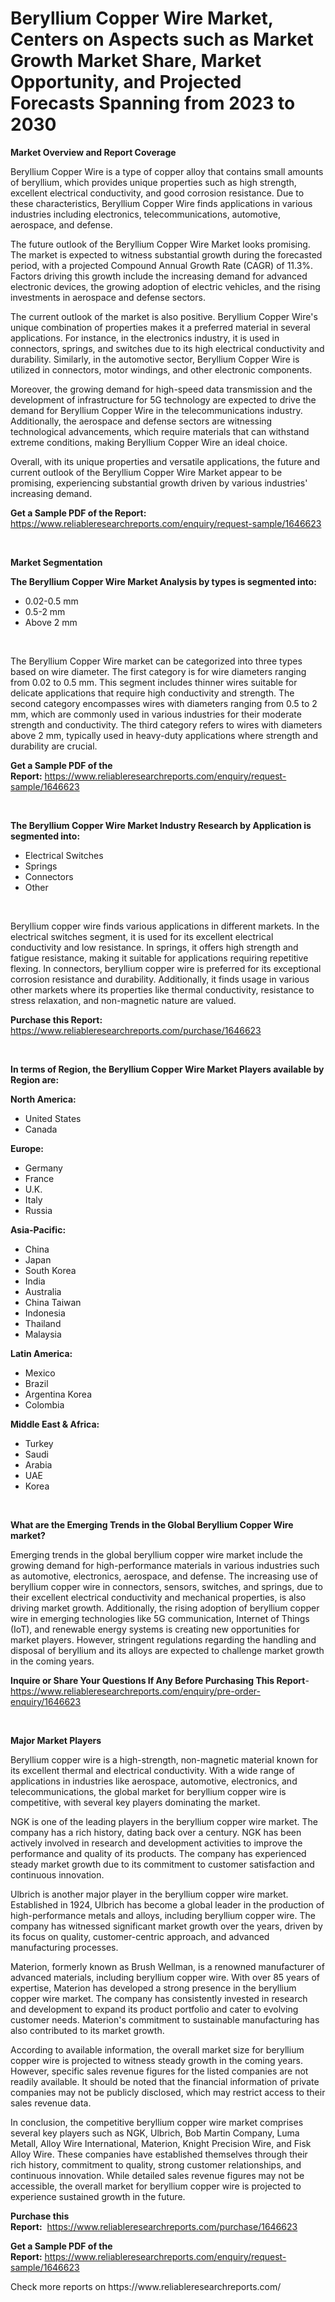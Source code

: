 <p><h1>Beryllium Copper Wire Market, Centers on Aspects such as Market Growth Market Share, Market Opportunity, and Projected Forecasts Spanning from 2023 to 2030</h1></p><p><strong>Market Overview and Report Coverage</strong></p>
<p><p>Beryllium Copper Wire is a type of copper alloy that contains small amounts of beryllium, which provides unique properties such as high strength, excellent electrical conductivity, and good corrosion resistance. Due to these characteristics, Beryllium Copper Wire finds applications in various industries including electronics, telecommunications, automotive, aerospace, and defense.</p><p>The future outlook of the Beryllium Copper Wire Market looks promising. The market is expected to witness substantial growth during the forecasted period, with a projected Compound Annual Growth Rate (CAGR) of 11.3%. Factors driving this growth include the increasing demand for advanced electronic devices, the growing adoption of electric vehicles, and the rising investments in aerospace and defense sectors.</p><p>The current outlook of the market is also positive. Beryllium Copper Wire's unique combination of properties makes it a preferred material in several applications. For instance, in the electronics industry, it is used in connectors, springs, and switches due to its high electrical conductivity and durability. Similarly, in the automotive sector, Beryllium Copper Wire is utilized in connectors, motor windings, and other electronic components.</p><p>Moreover, the growing demand for high-speed data transmission and the development of infrastructure for 5G technology are expected to drive the demand for Beryllium Copper Wire in the telecommunications industry. Additionally, the aerospace and defense sectors are witnessing technological advancements, which require materials that can withstand extreme conditions, making Beryllium Copper Wire an ideal choice.</p><p>Overall, with its unique properties and versatile applications, the future and current outlook of the Beryllium Copper Wire Market appear to be promising, experiencing substantial growth driven by various industries' increasing demand.</p></p>
<p><strong>Get a Sample PDF of the Report:</strong> <a href="https://www.reliableresearchreports.com/enquiry/request-sample/1646623">https://www.reliableresearchreports.com/enquiry/request-sample/1646623</a></p>
<p>&nbsp;</p>
<p><strong>Market Segmentation</strong></p>
<p><strong>The Beryllium Copper Wire Market Analysis by types is segmented into:</strong></p>
<p><ul><li>0.02-0.5 mm</li><li>0.5-2 mm</li><li>Above 2 mm</li></ul></p>
<p>&nbsp;</p>
<p><p>The Beryllium Copper Wire market can be categorized into three types based on wire diameter. The first category is for wire diameters ranging from 0.02 to 0.5 mm. This segment includes thinner wires suitable for delicate applications that require high conductivity and strength. The second category encompasses wires with diameters ranging from 0.5 to 2 mm, which are commonly used in various industries for their moderate strength and conductivity. The third category refers to wires with diameters above 2 mm, typically used in heavy-duty applications where strength and durability are crucial.</p></p>
<p><strong>Get a Sample PDF of the Report:</strong>&nbsp;<a href="https://www.reliableresearchreports.com/enquiry/request-sample/1646623">https://www.reliableresearchreports.com/enquiry/request-sample/1646623</a></p>
<p>&nbsp;</p>
<p><strong>The Beryllium Copper Wire Market Industry Research by Application is segmented into:</strong></p>
<p><ul><li>Electrical Switches</li><li>Springs</li><li>Connectors</li><li>Other</li></ul></p>
<p>&nbsp;</p>
<p><p>Beryllium copper wire finds various applications in different markets. In the electrical switches segment, it is used for its excellent electrical conductivity and low resistance. In springs, it offers high strength and fatigue resistance, making it suitable for applications requiring repetitive flexing. In connectors, beryllium copper wire is preferred for its exceptional corrosion resistance and durability. Additionally, it finds usage in various other markets where its properties like thermal conductivity, resistance to stress relaxation, and non-magnetic nature are valued.</p></p>
<p><strong>Purchase this Report:</strong>&nbsp; <a href="https://www.reliableresearchreports.com/purchase/1646623">https://www.reliableresearchreports.com/purchase/1646623</a></p>
<p>&nbsp;</p>
<p><strong>In terms of Region, the Beryllium Copper Wire Market Players available by Region are:</strong></p>
<p>
    <p> <strong> North America: </strong>
        <ul>
            <li>United States</li>
            <li>Canada</li>
        </ul>
        </p> 
    <p> <strong> Europe: </strong>
        <ul>
            <li>Germany</li>
            <li>France</li>
            <li>U.K.</li>
            <li>Italy</li>
            <li>Russia</li>
        </ul>
        </p> 
    <p> <strong> Asia-Pacific: </strong>
        <ul>
            <li>China</li>
            <li>Japan</li>
            <li>South Korea</li>
            <li>India</li>
            <li>Australia</li>
            <li>China Taiwan</li>
            <li>Indonesia</li>
            <li>Thailand</li>
            <li>Malaysia</li>
        </ul>
        </p> 
    <p> <strong> Latin America: </strong>
        <ul>
            <li>Mexico</li>
            <li>Brazil</li>
            <li>Argentina Korea</li>
            <li>Colombia</li>
        </ul>
        </p> 
    <p> <strong> Middle East & Africa: </strong>
        <ul>
            <li>Turkey</li>
            <li>Saudi</li>
            <li>Arabia</li>
            <li>UAE</li>
            <li>Korea</li>
        </ul>
    </p>
    </p>
<p>&nbsp;</p>
<p><strong>What are the Emerging Trends in the Global Beryllium Copper Wire market?</strong></p>
<p><p>Emerging trends in the global beryllium copper wire market include the growing demand for high-performance materials in various industries such as automotive, electronics, aerospace, and defense. The increasing use of beryllium copper wire in connectors, sensors, switches, and springs, due to their excellent electrical conductivity and mechanical properties, is also driving market growth. Additionally, the rising adoption of beryllium copper wire in emerging technologies like 5G communication, Internet of Things (IoT), and renewable energy systems is creating new opportunities for market players. However, stringent regulations regarding the handling and disposal of beryllium and its alloys are expected to challenge market growth in the coming years.</p></p>
<p><strong>Inquire or Share Your Questions If Any Before Purchasing This Report</strong>- <a href="https://www.reliableresearchreports.com/enquiry/pre-order-enquiry/1646623">https://www.reliableresearchreports.com/enquiry/pre-order-enquiry/1646623</a></p>
<p>&nbsp;</p>
<p><strong>Major Market Players</strong></p>
<p><p>Beryllium copper wire is a high-strength, non-magnetic material known for its excellent thermal and electrical conductivity. With a wide range of applications in industries like aerospace, automotive, electronics, and telecommunications, the global market for beryllium copper wire is competitive, with several key players dominating the market.</p><p>NGK is one of the leading players in the beryllium copper wire market. The company has a rich history, dating back over a century. NGK has been actively involved in research and development activities to improve the performance and quality of its products. The company has experienced steady market growth due to its commitment to customer satisfaction and continuous innovation.</p><p>Ulbrich is another major player in the beryllium copper wire market. Established in 1924, Ulbrich has become a global leader in the production of high-performance metals and alloys, including beryllium copper wire. The company has witnessed significant market growth over the years, driven by its focus on quality, customer-centric approach, and advanced manufacturing processes.</p><p>Materion, formerly known as Brush Wellman, is a renowned manufacturer of advanced materials, including beryllium copper wire. With over 85 years of expertise, Materion has developed a strong presence in the beryllium copper wire market. The company has consistently invested in research and development to expand its product portfolio and cater to evolving customer needs. Materion's commitment to sustainable manufacturing has also contributed to its market growth.</p><p>According to available information, the overall market size for beryllium copper wire is projected to witness steady growth in the coming years. However, specific sales revenue figures for the listed companies are not readily available. It should be noted that the financial information of private companies may not be publicly disclosed, which may restrict access to their sales revenue data.</p><p>In conclusion, the competitive beryllium copper wire market comprises several key players such as NGK, Ulbrich, Bob Martin Company, Luma Metall, Alloy Wire International, Materion, Knight Precision Wire, and Fisk Alloy Wire. These companies have established themselves through their rich history, commitment to quality, strong customer relationships, and continuous innovation. While detailed sales revenue figures may not be accessible, the overall market for beryllium copper wire is projected to experience sustained growth in the future.</p></p>
<p><strong>Purchase this Report:</strong>&nbsp;&nbsp;<a href="https://www.reliableresearchreports.com/purchase/1646623">https://www.reliableresearchreports.com/purchase/1646623</a></p>
<p></p>
<p><strong>Get a Sample PDF of the Report:</strong>&nbsp;<a href="https://www.reliableresearchreports.com/enquiry/request-sample/1646623">https://www.reliableresearchreports.com/enquiry/request-sample/1646623</a></p>
<p>Check more reports on https://www.reliableresearchreports.com/</p>